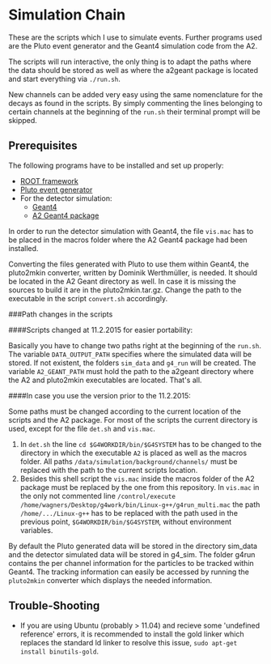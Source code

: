 Simulation Chain
================

These are the scripts which I use to simulate events. Further programs used are the Pluto event generator and the Geant4 simulation code from the A2.

The scripts will run interactive, the only thing is to adapt the paths where the data should be stored as well as where the a2geant package is located and start everything via `./run.sh`.

New channels can be added very easy using the same nomenclature for the decays as found in the scripts. By simply commenting the lines belonging to certain channels at the beginning of the `run.sh` their terminal prompt will be skipped.


Prerequisites
-------------

The following programs have to be installed and set up properly:

- [ROOT framework](http://root.cern.ch/ "ROOT")
- [Pluto event generator](http://www-hades.gsi.de/?q=pluto "Pluto")
- For the detector simulation:
	- [Geant4](http://geant4.cern.ch/ "Geant4")
	- [A2 Geant4 package](https://github.com/A2-Collaboration/a2geant "A2 package")

In order to run the detector simulation with Geant4, the file `vis.mac` has to be placed in the macros folder where the A2 Geant4 package had been installed.

Converting the files generated with Pluto to use them within Geant4, the pluto2mkin converter, written by Dominik Werthmüller, is needed. It should be located in the A2 Geant directory as well. In case it is missing the sources to build it are in the pluto2mkin.tar.gz. Change the path to the executable in the script `convert.sh` accordingly.


###Path changes in the scripts

####Scripts changed at 11.2.2015 for easier portability:

Basically you have to change two paths right at the beginning of the `run.sh`. The variable `DATA_OUTPUT_PATH` specifies where the simulated data will be stored. If not existent, the folders `sim_data` and `g4_run` will be created. The variable `A2_GEANT_PATH` must hold the path to the a2geant directory where the A2 and pluto2mkin executables are located. That's all.

####In case you use the version prior to the 11.2.2015:

Some paths must be changed according to the current location of the scripts and the A2 package. For most of the scripts the current directory is used, except for the file `det.sh` and `vis.mac`.

1. In `det.sh` the line `cd $G4WORKDIR/bin/$G4SYSTEM` has to be changed to the directory in which the executable `A2` is placed as well as the macros folder. All paths `/data/simulation/background/channels/` must be replaced with the path to the current scripts location. 
2. Besides this shell script the `vis.mac` inside the macros folder of the A2 package must be replaced by the one from this repository. In `vis.mac` in the only not commented line `/control/execute /home/wagners/Desktop/g4work/bin/Linux-g++/g4run_multi.mac` the path `/home/.../Linux-g++` has to be replaced with the path used in the previous point, `$G4WORKDIR/bin/$G4SYSTEM`, without environment variables.

By default the Pluto generated data will be stored in the directory sim_data and the detector simulated data will be stored in g4_sim. The folder g4run contains the per channel information for the particles to be tracked within Geant4. The tracking information can easily be accessed by running the `pluto2mkin` converter which displays the needed information.


Trouble-Shooting
----------------

- If you are using Ubuntu (probably > 11.04) and recieve some 'undefined reference' errors, it is recommended to install the gold linker which replaces the standard ld linker to resolve this issue, `sudo apt-get install binutils-gold`.

